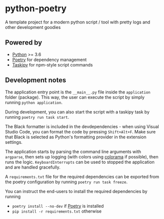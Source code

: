 # python-poetry

A template project for a modern python script / tool with pretty logs and other development goodies

## Powered by
- [Python](https://www.python.org/) >= 3.6
- [Poetry](https://python-poetry.org/) for dependency management
- [Taskipy](https://github.com/illBeRoy/taskipy) for npm-style script commands

## Development notes

The application entry point is the `__main__.py` file inside the `application` folder (package). This way, the user can execute the script by simply running `python application`.

During development, you can also start the script with a taskipy task by running `poetry run task start`.

The Black formatter is included in the devdependencies - when using Visual Studio Code, you can format the code by pressing `Shift+Alt+F`. Make sure that Black is selected as Python's formatting provider in the extension settings.

The application starts by parsing the command line arguments with `argparse`, then sets up logging (with colors using [colorama](https://github.com/tartley/colorama) if possible), then runs the logic. `KeyboardInterrupts` can be used to stopped the application and are handled gracefully.

A `requirements.txt` file for the required dependencies can be exported from the poetry configuration by running `poetry run task freeze`.

You can instruct the end-users to install the required dependencies by running
- `poetry install --no-dev` if [Poetry](https://python-poetry.org/) is installed
- `pip install -r requirements.txt` otherwise